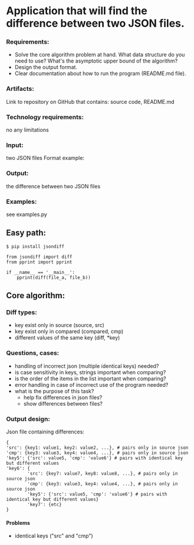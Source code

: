 # Application that will find the difference between two JSON files.

### Requirements:
- Solve the core algorithm problem at hand. What data structure do you need to use? What's the asymptotic upper bound of the algorithm?
- Design the output format.
- Clear documentation about how to run the program (README.md file).

### Artifacts:
Link to repository on GitHub that contains: source code, README.md

### Technology requirements:
no any limitations

### Input:
two JSON files
Format example:
<app> <pathtofile1> <pathtofile2>

### Output:
the difference between two JSON files

### Examples:
see examples.py


## Easy path:
`$ pip install jsondiff `
```
from jsondiff import diff
from pprint import pprint

if __name__ == '__main__':
    pprint(diff(file_a, file_b))
```
## Core algorithm:
### Diff types:

- key exist only in source (source, src)
- key exist only in compared (compared, cmp)
- different values of the same key (diff, *key)

### Questions, cases:
- handling of incorrect json (multiple identical keys) needed?
- is case sensitivity in keys, strings important when comparing?
- is the order of the items in the list important when comparing?
- error handling in case of incorrect use of the program needed?
- what is the purpose of this task?
    - help fix differences in json files?
    - show differences between files?

### Output design:
Json file containing differences:
```
{
'src': {key1: value1, key2: value2, ...}, # pairs only in source json
'cmp': {key3: value3, key4: value4, ...}, # pairs only in source json
'key5': {'src': value5, 'cmp': 'value6'} # pairs with identical key but different values
'key6': {
        'src': {key7: value7, key8: value8, ...}, # pairs only in source json
        'cmp': {key3: value3, key4: value4, ...}, # pairs only in source json
        'key5': {'src': value5, 'cmp': 'value6'} # pairs with identical key but different values}
        'key7': {etc}
}
```

#### Problems
- identical keys ("src" and "cmp")
